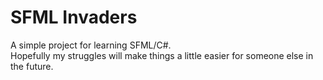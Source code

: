 # SFML Invaders
A simple project for learning SFML/C#.  
Hopefully my struggles will make things a little easier for someone else in the future.
